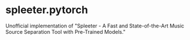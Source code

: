 # spleeter.pytorch
Unofficial implementation of "Spleeter - A Fast and State-of-the-Art Music Source Separation Tool with Pre-Trained Models."
